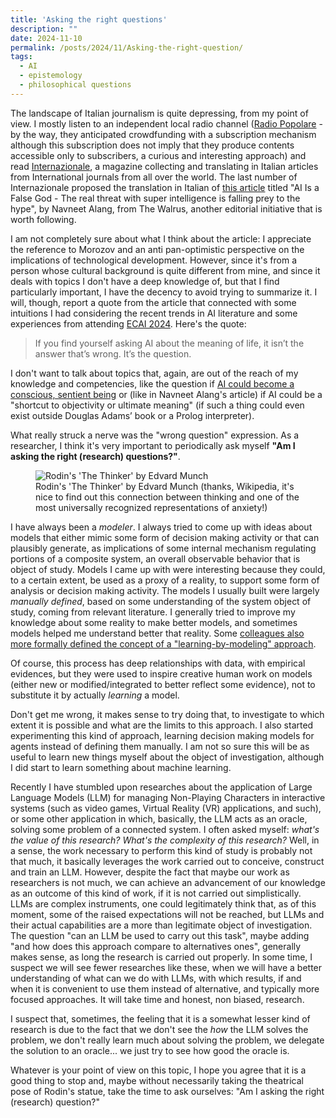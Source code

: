 ```yaml
---
title: 'Asking the right questions'
description: ""
date: 2024-11-10
permalink: /posts/2024/11/Asking-the-right-question/
tags:
  - AI
  - epistemology
  - philosophical questions
---
```


The landscape of Italian journalism is quite depressing, from my point of view. I mostly listen to an independent local radio channel ([Radio Popolare](https://www.radiopopolare.it/) - by the way, they anticipated crowdfunding with a subscription mechanism although this subscription does not imply that they produce contents accessible only to subscribers, a curious and interesting approach) and read [Internazionale](https://www.internazionale.it/), a magazine collecting and translating in Italian articles from International journals from all over the world. The last number of Internazionale proposed the translation in Italian of [this article](https://thewalrus.ca/ai-hype/) titled "AI Is a False God - The real threat with super intelligence is falling prey to the hype", by Navneet Alang, from The Walrus, another editorial initiative that is worth following.

I am not completely sure about what I think about the article: I appreciate the reference to Morozov and an anti pan-optimistic perspective on the implications of technological development. However, since it's from a person whose cultural background is quite different from mine, and since it deals with topics I don't have a deep knowledge of, but that I find particularly important, I have the decency to avoid trying to summarize it. I will, though, report a quote from the article that connected with some intuitions I had considering the recent trends in AI literature and some experiences from attending [ECAI 2024](https://www.ecai2024.eu/). Here's the quote:

>If you find yourself asking AI about the meaning of life, it isn’t the answer that’s wrong. It’s the question.

I don't want to talk about topics that, again, are out of the reach of my knowledge and competencies, like the question if [AI could become a conscious, sentient being](https://arstechnica.com/science/2024/07/could-ais-become-conscious-right-now-we-have-no-way-to-tell/) or (like in Navneet Alang's article) if AI could be a "shortcut to objectivity or ultimate meaning" (if such a thing could even exist outside Douglas Adams’ book or a Prolog interpreter).

What really struck a nerve was the "wrong question" expression. As a researcher, I think it's very important to periodically ask myself  **"Am I asking the right (research) questions?"**.

<figure>
  <img src="https://upload.wikimedia.org/wikipedia/commons/4/49/Edvard_Munch%2C_Le_Penseur_de_Rodin_dans_le_parc_du_Docteur_Linde_%C3%A0_L%C3%BCbeck%2C_1907_.jpg" alt="Rodin's 'The Thinker' by Edvard Munch"/>
  <figcaption>Rodin's 'The Thinker' by Edvard Munch (thanks, Wikipedia, it's nice to find out this connection between thinking and one of the most universally recognized representations of anxiety!)</figcaption>
</figure>

I have always been a *modeler*. I always tried to come up with ideas about models that either mimic some form of decision making activity or that can plausibly generate, as implications of some internal mechanism regulating portions of a composite system, an overall observable behavior that is object of study. Models I came up with were interesting because they could, to a certain extent, be used as a proxy of a reality, to support some form of analysis or decision making activity. The models I usually built were largely *manually defined*, based on some understanding of the system object of study, coming from relevant literature. I generally tried to improve my knowledge about some reality to make better models, and sometimes models helped me understand better that reality. Some [colleagues also more formally defined the concept of a "learning-by-modeling" approach](https://www.tandfonline.com/doi/abs/10.1080/01969722.2011.610266).

Of course, this process has deep relationships with data, with empirical evidences, but they were used to inspire creative human work on models (either new or modified/integrated to better reflect some evidence), not to substitute it by actually *learning* a model.

Don't get me wrong, it makes sense to try doing that, to investigate to which extent it is possible and what are the limits to this approach. I also started experimenting this kind of approach, learning decision making models for agents instead of defining them manually. I am not so sure this will be as useful to learn new things myself about the object of investigation, although I did start to learn something about machine learning.

Recently I have stumbled upon researches about the application of Large Language Models (LLM) for managing Non-Playing Characters in interactive systems (such as video games, Virtual Reality (VR) applications, and such), or some other application in which, basically, the LLM acts as an oracle, solving some problem of a connected system. I often asked myself: *what's the value of this research? What's the complexity of this research?* Well, in a sense, the work necessary to perform this kind of study is probably not that much, it basically leverages the work carried out to conceive, construct and train an LLM. However, despite the fact that maybe our work as researchers is not much, we can achieve an advancement of our knowledge as an outcome of this kind of work, if it is not carried out simplistically. LLMs are complex instruments, one could legitimately think that, as of this moment, some of the raised expectations will not be reached, but LLMs and their actual capabilities are a more than legitimate object of investigation. The question "can an LLM be used to carry out this task", maybe adding "and how does this approach compare to alternatives ones", generally makes sense, as long the research is carried out properly. In some time, I suspect we will see fewer researches like these, when we will have a better understanding of what can we do with LLMs, with which results, if and when it is convenient to use them instead of alternative, and typically more focused approaches. It will take time and honest, non biased, research.

I suspect that, sometimes, the feeling that it is a somewhat lesser kind of research is due to the fact that we don't see the *how* the LLM solves the problem, we don't really learn much about solving the problem, we delegate the solution to an oracle... we just try to see how good the oracle is.

Whatever is your point of view on this topic, I hope you agree that it is a good thing to stop and, maybe without necessarily taking the theatrical pose of Rodin's statue, take the time to ask ourselves: "Am I asking the right (research) question?"
